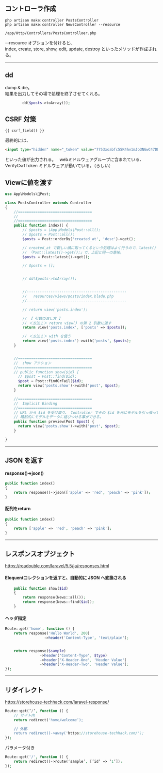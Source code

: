 ## コントローラ作成
```
php artisan make:controller PostsController
php artisan make:controller NewsController --resource

/app/Http/Controllers/PostsControlloer.php
```
--resource オプションを付けると、  
index, create, store, show, edit, update, destroy といったメソッドが作成される。  

________________________________________________________________________
## dd
dump & die。  
結果を出力してその場で処理を終了させてくれる。  
```php
        dd($posts->toArray());
```

## CSRF 対策
```
{{ csrf_field() }}
```
最終的には、
```html
<input type="hidden" name="_token" value="7753xoabfc5SK4hv1mJo3NGwC47DLZ2ZbmGoJihX">
```
といった値が出力される。  
webミドルウェアグループに含まれている、VerifyCsrfToken ミドルウェアが動いている。（らしい）  


## Viewに値を渡す
```php
use App\Models\Post;

class PostsController extends Controller
{
    //==================================
    // 
    //==================================
    public function index() {
        // $posts = \App\Models\Post::all();
        // $posts = Post::all();
        $posts = Post::orderBy('created_at', 'desc')->get();

        // created_at で新しい順に取ってくるという処理はよく行うので、latest() という書き方も用意されている。
        // 「Post::latest()->get();」で、上記と同一の意味。
        $posts = Post::latest()->get();

        // $posts = [];


        // dd($posts->toArray());


        //----------------------------------------------
        //   resources/views/posts/index.blade.php 
        //----------------------------------------------

        // return view('posts.index');　

        // 【 引数の渡し方 】
        // ＜方法１＞ return view() の第 2 引数に渡す
        return view('posts.index', ['posts' => $posts]);　

        // ＜方法２＞ with を使う
        return view('posts.index')->with('posts', $posts);
    }


    //==================================
    //  show アクション
    //==================================
    // public function show($id) {
      // $post = Post::find($id);
      $post = Post::findOrFail($id);
      return view('posts.show')->with('post', $post);
    }

    //==================================
    //  Implicit Binding
    //==================================
    // URL から $id を受け取り、 Controller でその $id を元にモデルを引っ張ってくるという流れはよく行うので、
    // 暗黙的にモデルをデータに結びつける事ができる。
    public function preview(Post $post) {
      return view('posts.show')->with('post', $post);
    }

}
```
__________________________________________________________________________________________________________________
## JSON を返す

#### response()->json()
```php
public function index()
{
    return response()->json(['apple' => 'red', 'peach' => 'pink']);
}
```

#### 配列をreturn
```php
public function index()
{
    return ['apple' => 'red', 'peach' => 'pink'];
}
```


__________________________________________________________________________________________________________________
## レスポンスオブジェクト
https://readouble.com/laravel/5.5/ja/responses.html

#### Eloquentコレクションを返すと、自動的に JSON へ変換される
```php
    public function show($id)
    {
        return response(News::all());
        return response(News::find($id));
    }
```

#### ヘッダ指定
```php
Route::get('home', function () {
    return response('Hello World', 200)
                  ->header('Content-Type', 'text/plain');


    return response($sample)
                ->header('Content-Type', $type)
                ->header('X-Header-One', 'Header Value')
                ->header('X-Header-Two', 'Header Value');
});
```


__________________________________________________________________________________________________________________
## リダイレクト
https://storehouse-techhack.com/laravel-response/
```php
Route::get(‘/‘, function () {
    // サイト内
    return redirect('home/welcome’);

    // 外部
    return redirect()->away('https://storehouse-techhack.com/');
});
```

パラメータ付き
```php
Route::get('/', function () {
	return redirect()->route(‘sample’, [’id’ => ’1’]);
});
```


